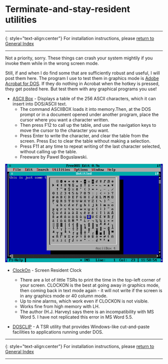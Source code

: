 # Terminate-and-stay-resident utilities

-----

{: style="text-align:center"}
For installation instructions, please [return to General Index](README.md)

-----

Not a priority, sorry. These things can crash your system mightily if you invoke them while in the wrong screen mode. 

Still, if and when I do find some that are sufficiently robust and useful, I will post them here. The program I use to test  them in graphics mode is [Adobe Acrobat for DOS](./zip/acrodos.zip). If they do nothing in Acrobat when the hotkey is pressed, they get posted here. But test them with any graphical programs you use!

+ [ASCII Box](./zip/asciibox.zip) - Displays a table of the 256 ASCII characters, which it can insert into DOS/ASCII text.
    + The command ASCIIBOX loads it into memory.Then, at the DOS prompt or in a document opened under another program, place the cursor where you want a character written.
    + Then press F12 to call up the table, and use the navigation keys to move the cursor to the character you want.
    + Press Enter to write the 
character, and clear the table from the screen. Press Esc to clear the table without making a selection.
    + Press F11 at any time to repeat writing of the last character selected, without calling up the table.
    + Freeware by Pawel Boguslawski.

![asciibox](./imgs/asciibox.png)

+ [ClockOn](./zip/clockon.zip) - Screen Resident Clock
    + There are a lot of little TSRs to print the time in the top-left corner of your screen. CLOCKON is the best at going away in graphics mode, then coming back in text mode again - it  will  not  write  if the screen is in any graphics mode or 40 column mode.
    + Up to nine alarms, which work even if CLOCKON is not visible.
    + Works fine from high memory with LH.
    + The author (H.J. Harvey) says there is an incompatibility with MS Word 5. I have not replicated this error in MS Word 5.5.

+ [DOSCLIP](./zip/dosclip.zip) - A TSR utility that provides Windows-like cut-and-paste facilities to applications running under DOS.

-----

{: style="text-align:center"}
For installation instructions, please [return to General Index](README.md)

-----
